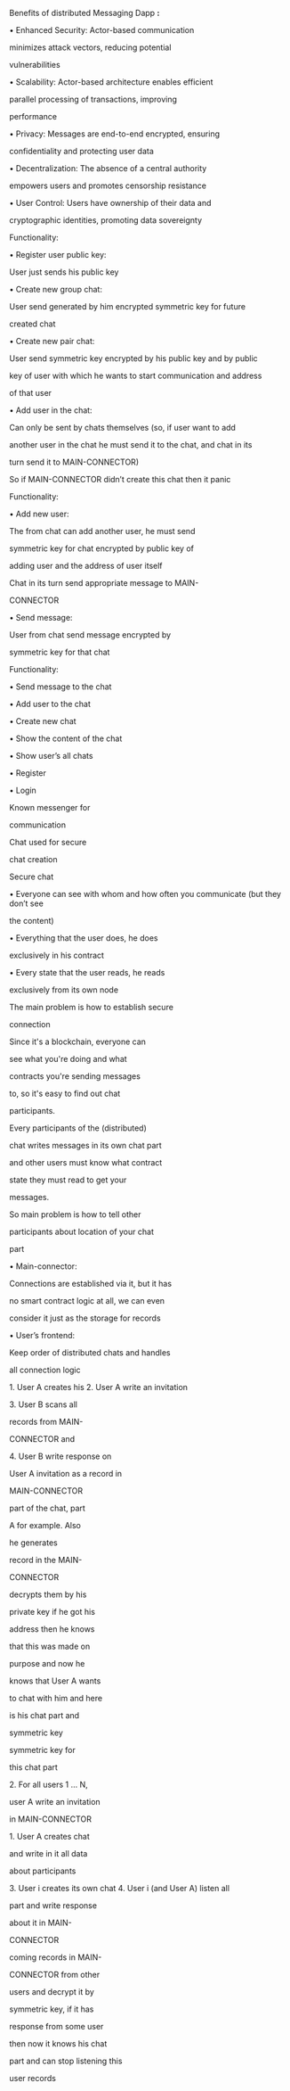 ﻿<a name="br1"></a> 



<a name="br2"></a> 

Benefits of distributed Messaging Dapp **:**

• Enhanced Security: Actor-based communication

minimizes attack vectors, reducing potential

vulnerabilities

• Scalability: Actor-based architecture enables efficient

parallel processing of transactions, improving

performance

• Privacy: Messages are end-to-end encrypted, ensuring

confidentiality and protecting user data

• Decentralization: The absence of a central authority

empowers users and promotes censorship resistance

• User Control: Users have ownership of their data and

cryptographic identities, promoting data sovereignty



<a name="br3"></a> 

Functionality:

• Register user public key:

User just sends his public key

• Create new group chat:

User send generated by him encrypted symmetric key for future

created chat

• Create new pair chat:

User send symmetric key encrypted by his public key and by public

key of user with which he wants to start communication and address

of that user

• Add user in the chat:

Can only be sent by chats themselves (so, if user want to add

another user in the chat he must send it to the chat, and chat in its

turn send it to MAIN-CONNECTOR)

So if MAIN-CONNECTOR didn’t create this chat then it panic



<a name="br4"></a> 

Functionality:

• Add new user:

The from chat can add another user, he must send

symmetric key for chat encrypted by public key of

adding user and the address of user itself

Chat in its turn send appropriate message to MAIN-

CONNECTOR

• Send message:

User from chat send message encrypted by

symmetric key for that chat



<a name="br5"></a> 

Functionality:

• Send message to the chat

• Add user to the chat

• Create new chat

• Show the content of the chat

• Show user’s all chats

• Register

• Login



<a name="br6"></a> 

Known messenger for

communication

Chat used for secure

chat creation

Secure chat



<a name="br7"></a> 

• Everyone can see with whom and how often you communicate (but they don’t see

the content)



<a name="br8"></a> 

• Everything that the user does, he does

exclusively in his contract

• Every state that the user reads, he reads

exclusively from its own node

The main problem is how to establish secure

connection



<a name="br9"></a> 

Since it's a blockchain, everyone can

see what you're doing and what

contracts you're sending messages

to, so it's easy to find out chat

participants.

Every participants of the (distributed)

chat writes messages in its own chat part

and other users must know what contract

state they must read to get your

messages.

So main problem is how to tell other

participants about location of your chat

part



<a name="br10"></a> 

• Main-connector:

Connections are established via it, but it has

no smart contract logic at all, we can even

consider it just as the storage for records

• User’s frontend:

Keep order of distributed chats and handles

all connection logic



<a name="br11"></a> 

1\. User A creates his 2. User A write an invitation

3\. User B scans all

records from MAIN-

CONNECTOR and

4\. User B write response on

User A invitation as a record in

MAIN-CONNECTOR

part of the chat, part

A for example. Also

he generates

record in the MAIN-

CONNECTOR

decrypts them by his

private key if he got his

address then he knows

that this was made on

purpose and now he

knows that User A wants

to chat with him and here

is his chat part and

symmetric key

symmetric key for

this chat part



<a name="br12"></a> 

2\. For all users 1 … N,

user A write an invitation

in MAIN-CONNECTOR

1\. User A creates chat

and write in it all data

about participants

3\. User i creates its own chat 4. User i (and User A) listen all

part and write response

about it in MAIN-

CONNECTOR

coming records in MAIN-

CONNECTOR from other

users and decrypt it by

symmetric key, if it has

response from some user

then now it knows his chat

part and can stop listening this

user records

